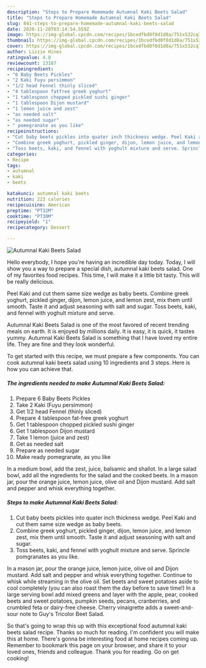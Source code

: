 ```yaml
---
description: "Steps to Prepare Homemade Autumnal Kaki Beets Salad"
title: "Steps to Prepare Homemade Autumnal Kaki Beets Salad"
slug: 841-steps-to-prepare-homemade-autumnal-kaki-beets-salad
date: 2020-11-28T03:14:54.559Z
image: https://img-global.cpcdn.com/recipes/1bcedfbd0f8d1d8a/751x532cq70/autumnal-kaki-beets-salad-recipe-main-photo.jpg
thumbnail: https://img-global.cpcdn.com/recipes/1bcedfbd0f8d1d8a/751x532cq70/autumnal-kaki-beets-salad-recipe-main-photo.jpg
cover: https://img-global.cpcdn.com/recipes/1bcedfbd0f8d1d8a/751x532cq70/autumnal-kaki-beets-salad-recipe-main-photo.jpg
author: Lizzie Hines
ratingvalue: 4.8
reviewcount: 13187
recipeingredient:
- "6 Baby Beets Pickles"
- "2 Kaki Fuyu persimmon"
- "1/2 head Fennel thinly sliced"
- "4 tablespoon fatfree greek yoghurt"
- "1 tablespoon chopped pickled sushi ginger"
- "1 tablespoon Dijon mustard"
- "1 lemon juice and zest"
- "as needed salt"
- "as needed sugar"
- " pomegranate as you like"
recipeinstructions:
- "Cut baby beets pickles into quater inch thickness wedge. Peel Kaki and cut them same size wedge as baby beets."
- "Combine greek yoghurt, pickled ginger, dijon, lemon juice, and lemon zest, mix them until smooth. Taste it and adjust seasoning with salt and sugar."
- "Toss beets, kaki, and fennel with yoghult mixture and serve. Sprincle pomgranates as you like."
categories:
- Recipe
tags:
- autumnal
- kaki
- beets

katakunci: autumnal kaki beets 
nutrition: 223 calories
recipecuisine: American
preptime: "PT32M"
cooktime: "PT30M"
recipeyield: "1"
recipecategory: Dessert

---
```



![Autumnal Kaki Beets Salad](https://img-global.cpcdn.com/recipes/1bcedfbd0f8d1d8a/751x532cq70/autumnal-kaki-beets-salad-recipe-main-photo.jpg)

Hello everybody, I hope you're having an incredible day today. Today, I will show you a way to prepare a special dish, autumnal kaki beets salad. One of my favorites food recipes. This time, I will make it a little bit tasty. This will be really delicious.

Peel Kaki and cut them same size wedge as baby beets. Combine greek yoghurt, pickled ginger, dijon, lemon juice, and lemon zest, mix them until smooth. Taste it and adjust seasoning with salt and sugar. Toss beets, kaki, and fennel with yoghult mixture and serve.

Autumnal Kaki Beets Salad is one of the most favored of recent trending meals on earth. It is enjoyed by millions daily. It is easy, it is quick, it tastes yummy. Autumnal Kaki Beets Salad is something that I have loved my entire life. They are fine and they look wonderful.


To get started with this recipe, we must prepare a few components. You can cook autumnal kaki beets salad using 10 ingredients and 3 steps. Here is how you can achieve that.

<!--inarticleads1-->

##### The ingredients needed to make Autumnal Kaki Beets Salad:

1. Prepare 6 Baby Beets Pickles
1. Take 2 Kaki (Fuyu persimmon)
1. Get 1/2 head Fennel (thinly sliced)
1. Prepare 4 tablespoon fat-free greek yoghurt
1. Get 1 tablespoon chopped pickled sushi ginger
1. Get 1 tablespoon Dijon mustard
1. Take 1 lemon (juice and zest)
1. Get as needed salt
1. Prepare as needed sugar
1. Make ready  pomegranate, as you like


In a medium bowl, add the zest, juice, balsamic and shallot. In a large salad bowl, add all the ingredients for the salad and the cooked beets. In a mason jar, pour the orange juice, lemon juice, olive oil and Dijon mustard. Add salt and pepper and whisk everything together. 

<!--inarticleads2-->

##### Steps to make Autumnal Kaki Beets Salad:

1. Cut baby beets pickles into quater inch thickness wedge. Peel Kaki and cut them same size wedge as baby beets.
1. Combine greek yoghurt, pickled ginger, dijon, lemon juice, and lemon zest, mix them until smooth. Taste it and adjust seasoning with salt and sugar.
1. Toss beets, kaki, and fennel with yoghult mixture and serve. Sprincle pomgranates as you like.


In a mason jar, pour the orange juice, lemon juice, olive oil and Dijon mustard. Add salt and pepper and whisk everything together. Continue to whisk while streaming in the olive oil. Set beets and sweet potatoes aside to cool completely (you can also roast them the day before to save time!) In a large serving bowl add mixed greens and layer with the apple, pear, cooked beets and sweet potatoes, pumpkin seeds, pecans, cranberries, and crumbled feta or dairy-free cheese. Cherry vinaigrette adds a sweet-and-sour note to Guy&#39;s Tricolor Beet Salad. 

So that's going to wrap this up with this exceptional food autumnal kaki beets salad recipe. Thanks so much for reading. I'm confident you will make this at home. There's gonna be interesting food at home recipes coming up. Remember to bookmark this page on your browser, and share it to your loved ones, friends and colleague. Thank you for reading. Go on get cooking!

